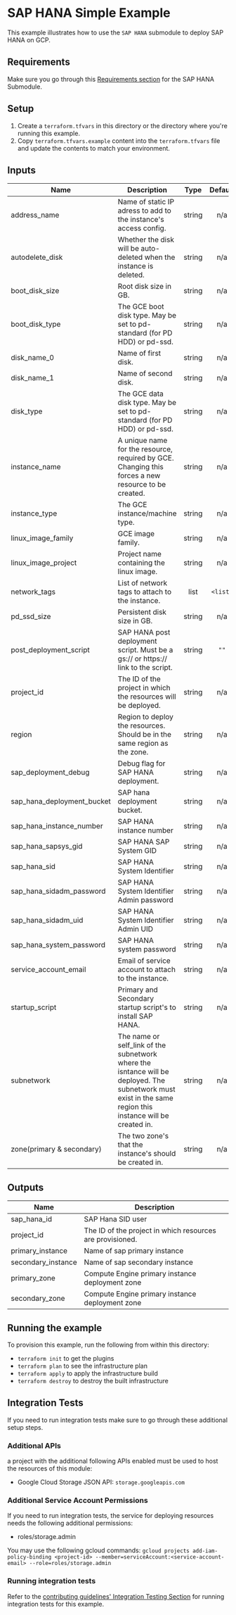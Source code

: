 # SAP HANA Simple Example

This example illustrates how to use the `SAP HANA` submodule to deploy SAP HANA on GCP.

## Requirements
Make sure you go through this [Requirements section](../../modules/sap_hana/README.md#requirements) for the SAP HANA Submodule.

## Setup

1. Create a `terraform.tfvars` in this directory or the directory where you're running this example.
2. Copy `terraform.tfvars.example` content into the `terraform.tfvars` file and update the contents to match your environment.


[^]: (autogen_docs_start)

## Inputs

| Name | Description | Type | Default | Required |
|------|-------------|:----:|:-----:|:-----:|
| address\_name | Name of static IP adress to add to the instance's access config. | string | n/a | yes |
| autodelete\_disk | Whether the disk will be auto-deleted when the instance is deleted. | string | n/a | yes |
| boot\_disk\_size | Root disk size in GB. | string | n/a | yes |
| boot\_disk\_type | The GCE boot disk type. May be set to pd-standard (for PD HDD) or pd-ssd. | string | n/a | yes |
| disk\_name\_0 | Name of first disk. | string | n/a | yes |
| disk\_name\_1 | Name of second disk. | string | n/a | yes |
| disk\_type | The GCE data disk type. May be set to pd-standard (for PD HDD) or pd-ssd. | string | n/a | yes |
| instance\_name | A unique name for the resource, required by GCE. Changing this forces a new resource to be created. | string | n/a | yes |
| instance\_type | The GCE instance/machine type. | string | n/a | yes |
| linux\_image\_family | GCE image family. | string | n/a | yes |
| linux\_image\_project | Project name containing the linux image. | string | n/a | yes |
| network\_tags | List of network tags to attach to the instance. | list | `<list>` | no |
| pd\_ssd\_size | Persistent disk size in GB. | string | n/a | yes |
| post\_deployment\_script | SAP HANA post deployment script. Must be a gs:// or https:// link to the script. | string | `""` | no |
| project\_id | The ID of the project in which the resources will be deployed. | string | n/a | yes |
| region | Region to deploy the resources. Should be in the same region as the zone. | string | n/a | yes |
| sap\_deployment\_debug | Debug flag for SAP HANA deployment. | string | n/a | yes |
| sap\_hana\_deployment\_bucket | SAP hana deployment bucket. | string | n/a | yes |
| sap\_hana\_instance\_number | SAP HANA instance number | string | n/a | yes |
| sap\_hana\_sapsys\_gid | SAP HANA SAP System GID | string | n/a | yes |
| sap\_hana\_sid | SAP HANA System Identifier | string | n/a | yes |
| sap\_hana\_sidadm\_password | SAP HANA System Identifier Admin password | string | n/a | yes |
| sap\_hana\_sidadm\_uid | SAP HANA System Identifier Admin UID | string | n/a | yes |
| sap\_hana\_system\_password | SAP HANA system password | string | n/a | yes |
| service\_account\_email | Email of service account to attach to the instance. | string | n/a | yes |
| startup\_script |  Primary and Secondary startup script's to install SAP HANA. | string | n/a | yes |
| subnetwork | The name or self_link of the subnetwork where the isntance will be deployed. The subnetwork must exist in the same region this instance will be created in. | string | n/a | yes |
| zone(primary & secondary) | The two zone's that the instance's should be created in. | string | n/a | yes |

## Outputs

| Name | Description |
|------|-------------|
| sap\_hana\_id | SAP Hana SID user |
| project\_id | The ID of the project in which resources are provisioned. |
| primary\_instance | Name of sap primary instance |
| secondary\_instance | Name of sap secondary instance  |
| primary\_zone | Compute Engine primary instance deployment zone  |
| secondary\_zone | Compute Engine primary instance deployment zone |


[^]: (autogen_docs_end)

## Running the example

To provision this example, run the following from within this directory:
- `terraform init` to get the plugins
- `terraform plan` to see the infrastructure plan
- `terraform apply` to apply the infrastructure build
- `terraform destroy` to destroy the built infrastructure


## Integration Tests

If you need to run integration tests make sure to go through these additional setup steps.


### Additional APIs
 a project with the additional following APIs enabled must be used to host the
resources of this module:

- Google Cloud Storage JSON API: `storage.googleapis.com`


### Additional Service Account Permissions
If you need to run integration tests, the service for deploying resources needs the following additional permissions:

- roles/storage.admin

 You may use the following gcloud commands:
   `gcloud projects add-iam-policy-binding <project-id> --member=serviceAccount:<service-account-email> --role=roles/storage.admin`

### Running integration tests

Refer to the [contributing guidelines' Integration Testing Section](../../CONTRIBUTING.md#integration-test) for running integration tests for this example.
